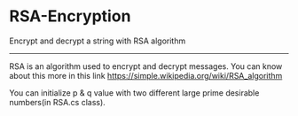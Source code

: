 # RSA-Encryption
Encrypt and  decrypt  a string with RSA algorithm
***********************

RSA is an algorithm used to encrypt and decrypt messages. You can know about this more in this link https://simple.wikipedia.org/wiki/RSA_algorithm

You can initialize p & q value with two different large prime desirable numbers(in RSA.cs class).
